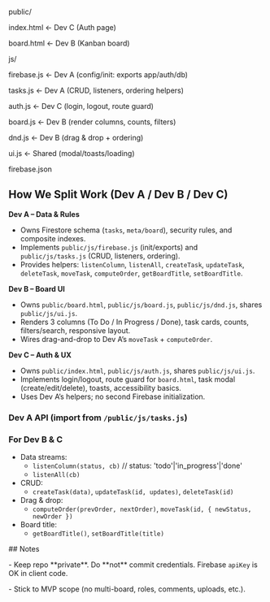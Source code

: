 public/

index.html                  ← Dev C (Auth page)

board.html                  ← Dev B (Kanban board)

js/

firebase.js               ← Dev A (config/init: exports app/auth/db)

tasks.js                  ← Dev A (CRUD, listeners, ordering helpers)

auth.js                   ← Dev C (login, logout, route guard)

board.js                  ← Dev B (render columns, counts, filters)

dnd.js                    ← Dev B (drag \& drop + ordering)

ui.js                     ← Shared (modal/toasts/loading)

firebase.json



## How We Split Work (Dev A / Dev B / Dev C)

**Dev A – Data & Rules**
- Owns Firestore schema (`tasks`, `meta/board`), security rules, and composite indexes.
- Implements `public/js/firebase.js` (init/exports) and `public/js/tasks.js` (CRUD, listeners, ordering).
- Provides helpers: `listenColumn`, `listenAll`, `createTask`, `updateTask`, `deleteTask`, `moveTask`, `computeOrder`, `getBoardTitle`, `setBoardTitle`.

**Dev B – Board UI**
- Owns `public/board.html`, `public/js/board.js`, `public/js/dnd.js`, shares `public/js/ui.js`.
- Renders 3 columns (To Do / In Progress / Done), task cards, counts, filters/search, responsive layout.
- Wires drag-and-drop to Dev A’s `moveTask` + `computeOrder`.

**Dev C – Auth & UX**
- Owns `public/index.html`, `public/js/auth.js`, shares `public/js/ui.js`.
- Implements login/logout, route guard for `board.html`, task modal (create/edit/delete), toasts, accessibility basics.
- Uses Dev A’s helpers; no second Firebase initialization.

### Dev A API (import from `/public/js/tasks.js`)
### For Dev B & C
- Data streams:
  - `listenColumn(status, cb)` // status: 'todo'|'in_progress'|'done'
  - `listenAll(cb)`
- CRUD:
  - `createTask(data)`, `updateTask(id, updates)`, `deleteTask(id)`
- Drag & drop:
  - `computeOrder(prevOrder, nextOrder)`, `moveTask(id, { newStatus, newOrder })`
- Board title:
  - `getBoardTitle()`, `setBoardTitle(title)`

\## Notes

\- Keep repo \*\*private\*\*. Do \*\*not\*\* commit credentials. Firebase `apiKey` is OK in client code.

\- Stick to MVP scope (no multi-board, roles, comments, uploads, etc.).

